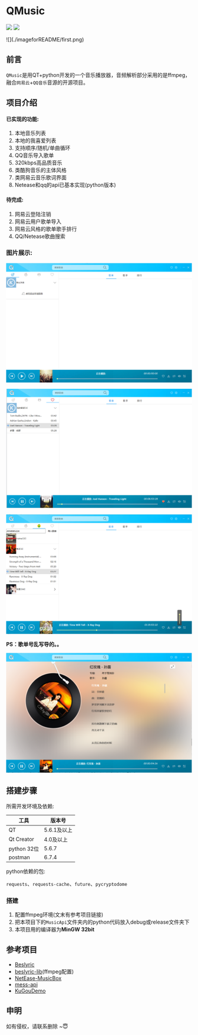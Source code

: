 # QMusic

<p>
    <a href="https://github.com/yujunjiex/QMusic"><img src="https://img.shields.io/badge/%E5%BC%80%E5%8F%91%E7%8E%AF%E5%A2%83-QT5.6-yellowgreen.svg"></a>
    <a href=""><img src="https://img.shields.io/badge/%E9%81%B5%E5%BE%AA%E5%8D%8F%E8%AE%AE-MIT-red.svg"></a>
</p>
![](./imageforREADME/first.png)

## 前言

`QMusic`是用QT+python开发的一个音乐播放器，音频解析部分采用的是ffmpeg，融合`网易云`+`QQ音乐`音源的开源项目。


## 项目介绍

#### 已实现的功能:
1. 本地音乐列表
2. 本地的我喜爱列表
3. 支持顺序/随机/单曲循环
4. QQ音乐导入歌单
5. 320kbps高品质音乐
6. 类酷狗音乐的主体风格
7. 类网易云音乐歌词界面
8. Netease和qq的api已基本实现(python版本)

#### 待完成:

1. 网易云登陆注销
2. 网易云用户歌单导入
3. 网易云风格的歌单歌手排行
4. QQ/Netease歌曲搜索

### 图片展示:

![](./imageforREADME/01.png)

![](./imageforREADME/02.png)

![](./imageforREADME/03.png)

**PS：歌单号乱写导的。。**

![](./imageforREADME/04.png)

## 搭建步骤

所需开发环境及依赖:


工具 | 版本号
----|----
QT | 5.6.1及以上 
Qt Creator | 4.0及以上 
python 32位 | 5.6.7 
postman | 6.7.4 

python依赖的包:

`requests`、`requests-cache`、`future`、`pycryptodome`

### 搭建

1. 配置ffmpeg环境(文末有参考项目链接)
2. 把本项目下的`MusicApi`文件夹内的python代码放入debug或release文件夹下
3. 本项目用的编译器为**MinGW 32bit**



## 参考项目

* [Beslyric](https://github.com/BensonLaur/Beslyric-for-X)
* [beslyric-lib](https://github.com/BensonLaur/beslyric-lib)(ffmpeg配置)
* [NetEase-MusicBox](<https://github.com/darknessomi/musicbox>)
* [mess-api](https://messoer.github.io/mess-api-doc/)
* [KuGouDemo](<https://github.com/what951006/KuGouDemo>)



## 申明

如有侵权，请联系删除 ~:innocent:

